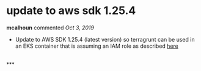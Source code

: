 # update to aws sdk 1.25.4

**mcalhoun** commented *Oct 3, 2019*

- Update to AWS SDK 1.25.4 (latest version) so terragrunt can be used in an EKS container that is assuming an IAM role as described [here](https://docs.aws.amazon.com/eks/latest/userguide/iam-roles-for-service-accounts-minimum-sdk.html)
 
<br />
***


